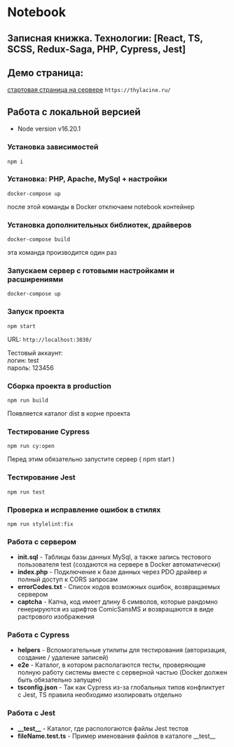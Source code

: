 # Notebook

## Записная книжка. Технологии: [React, TS, SCSS, Redux-Saga, PHP, Cypress, Jest]

## Демо страница:

[стартовая страница на сервере](https://thylacine.ru/) `https://thylacine.ru/`

## Работа с локальной версией

- Node version v16.20.1

### Установка зависимостей

```commandline
npm i
```

### Установка: PHP, Apache, MySql + настройки

```commandline
docker-compose up
```

после этой команды в Docker отключаем notebook контейнер

### Установка дополнительных библиотек, драйверов

```commandline
docker-compose build
```

эта команда производится один раз

### Запускаем сервер с готовыми настройками и расширениями

```commandline
docker-compose up
```

### Запуск проекта

```commandline
npm start
```

URL: `http://localhost:3030/`

Тестовый аккаунт:  
логин: test  
пароль: 123456

### Сборка проекта в production

```commandline
npm run build
```

Появляется каталог dist в корне проекта

### Тестирование Cypress

```commandline
npm run cy:open
```

Перед этим обязательно запустите сервер ( npm start )

### Тестирование Jest

```commandline
npm run test
```

### Проверка и исправление ошибок в стилях

```commandline
npm run stylelint:fix
```

### Работа с сервером

- **init.sql** - Таблицы базы данных MySql, а также запись тестового пользователя test (создаются на сервере в Docker автоматически)
- **index.php** - Подключение к базе данных через PDO драйвер и полный доступ к CORS запросам
- **errorCodes.txt** - Список кодов возможных ошибок, возвращаемых сервером
- **captcha** - Капча, код имеет длину 6 символов, которые рандомно генерируются из шрифтов ComicSansMS и возвращаются в виде растрового изображения

### Работа с Cypress

- **helpers** - Вспомогательные утилиты для тестирования (авторизация, создание / удаление записей)
- **e2e** - Каталог, в котором располагаются тесты, проверяющие полную работу системы вместе с серверной частью (Docker должен быть обязательно запущен)
- **tsconfig.json** - Так как Cypress из-за глобальных типов конфликтует с Jest, TS правила необходимо изолировать отдельно

### Работа с Jest

- **\_\_test\_\_** - Каталог, где распологаются файлы Jest тестов
- **fileName.test.ts** - Пример именования файлов в каталоге \_\_test\_\_

